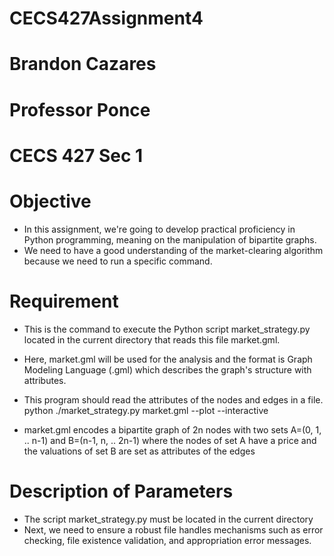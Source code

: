 # CECS427Assignment4
# Brandon Cazares
# Professor Ponce 
# CECS 427 Sec 1 

# Objective
- In this assignment, we're going to develop practical proficiency in Python programming, meaning on the manipulation of bipartite graphs.
- We need to have a good understanding of the market-clearing algorithm because we need to run a specific command.

# Requirement 
- This is the command to execute the Python script market_strategy.py located in the current directory that reads this file market.gml.
- Here, market.gml will be used for the analysis and the format is Graph Modeling Language (.gml) which describes the graph's structure with attributes.
- This program should read the attributes of the nodes and edges in a file. 
python ./market_strategy.py market.gml --plot --interactive

- market.gml encodes a bipartite graph of 2n nodes with two sets A=(0, 1, .. n-1) and B=(n-1, n, .. 2n-1) where the nodes of set A have a price and the valuations of set B are set as attributes of the edges 

# Description of Parameters
- The script market_strategy.py must be located in the current directory
- Next, we need to ensure a robust file handles mechanisms such as error checking, file existence validation, and appropriation error messages. 
